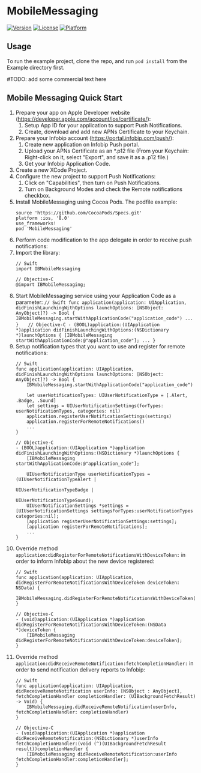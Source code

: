 # MobileMessaging

[![Version](https://img.shields.io/cocoapods/v/MobileMessaging.svg?style=flat)](http://cocoapods.org/pods/MobileMessaging)
[![License](https://img.shields.io/cocoapods/l/MobileMessaging.svg?style=flat)](http://cocoapods.org/pods/MobileMessaging)
[![Platform](https://img.shields.io/cocoapods/p/MobileMessaging.svg?style=flat)](http://cocoapods.org/pods/MobileMessaging)

## Usage

To run the example project, clone the repo, and run `pod install` from the Example directory first.

#TODO: add some commercial text here

## Mobile Messaging Quick Start
1. Prepare your app on  Apple Developer website (https://developer.apple.com/account/ios/certificate/):
    1. Setup App ID for your application to support Push Notifications.
    2. Create, download and add new APNs Certificate to your Keychain.
2. Prepare your Infobip account (https://portal.infobip.com/push/):
    1. Create new application on Infobip Push portal.
    3. Upload your APNs Certificate as an *.p12 file (From your Keychain: Right-click on it, select "Export", and save it as a .p12 file.)
    2. Get your Infobip Application Code.
3. Create a new XCode Project.
4. Configure the new project to support Push Notifications:
    1. Click on "Capabilities", then turn on Push Notifications.
    2. Turn on Background Modes and check the Remote notifications checkbox.
5. Install MobileMessaging using Cocoa Pods. The podfile example:
    ```
    source 'https://github.com/CocoaPods/Specs.git'
    platform :ios, '8.0'
    use_frameworks!
    pod 'MobileMessaging'
    ```
6. Perform code modification to the app delegate in order to receive push notifications:
  1. Import the library:
        ```
        // Swift
        import IBMobileMessaging
        ```
        ```
        // Objective-C
        @import IBMobileMessaging;
        ```
  2. Start MobileMessaging service using your Application Code as a parameter:
	```
	// Swift
	func application(application: UIApplication, didFinishLaunchingWithOptions launchOptions: [NSObject: AnyObject]?) -> Bool {
	    IBMobileMessaging.startWithApplicationCode("application_code")
	    ...
	}	
	```
	```
	// Objective-C
	- (BOOL)application:(UIApplication *)application didFinishLaunchingWithOptions:(NSDictionary *)launchOptions {
		[IBMobileMessaging startWithApplicationCode:@"application_code"];
	...
	}
	```
  3. Setup notification types that you want to use and register for remote notifications:
        ```
        // Swift
        func application(application: UIApplication, didFinishLaunchingWithOptions launchOptions: [NSObject: AnyObject]?) -> Bool {
            IBMobileMessaging.startWithApplicationCode("application_code")

            let userNotificationTypes: UIUserNotificationType = [.Alert, .Badge, .Sound]
            let settings = UIUserNotificationSettings(forTypes: userNotificationTypes, categories: nil)
            application.registerUserNotificationSettings(settings)
            application.registerForRemoteNotifications()
            ...
        }
        ```
        ```
        // Objective-C
        - (BOOL)application:(UIApplication *)application didFinishLaunchingWithOptions:(NSDictionary *)launchOptions {
            [IBMobileMessaging startWithApplicationCode:@"application_code"];

            UIUserNotificationType userNotificationTypes = (UIUserNotificationTypeAlert |
                                                          UIUserNotificationTypeBadge |
                                                          UIUserNotificationTypeSound);
            UIUserNotificationSettings *settings = [UIUserNotificationSettings settingsForTypes:userNotificationTypes categories:nil];
            [application registerUserNotificationSettings:settings];
            [application registerForRemoteNotifications];
            ...
        }
        ```
  4. Override method `application:didRegisterForRemoteNotificationsWithDeviceToken:` in order to inform Infobip about the new device registered:
        ```
        // Swift
        func application(application: UIApplication, didRegisterForRemoteNotificationsWithDeviceToken deviceToken: NSData) {
            IBMobileMessaging.didRegisterForRemoteNotificationsWithDeviceToken(deviceToken)
        }
        ```
        ```
        // Objective-C
        - (void)application:(UIApplication *)application didRegisterForRemoteNotificationsWithDeviceToken:(NSData *)deviceToken {
            [IBMobileMessaging didRegisterForRemoteNotificationsWithDeviceToken:deviceToken];
        }
        ```
  5. Override method `application:didReceiveRemoteNotification:fetchCompletionHandler:` in order to send notification delivery reports to Infobip:
        ```
        // Swift
        func application(application: UIApplication, didReceiveRemoteNotification userInfo: [NSObject : AnyObject], fetchCompletionHandler completionHandler: (UIBackgroundFetchResult) -> Void) {
            IBMobileMessaging.didReceiveRemoteNotification(userInfo, fetchCompletionHandler: completionHandler)
        }
        ```
        ```
        // Objective-C
        - (void)application:(UIApplication *)application didReceiveRemoteNotification:(NSDictionary *)userInfo fetchCompletionHandler:(void (^)(UIBackgroundFetchResult result))completionHandler {
            [IBMobileMessaging didReceiveRemoteNotification:userInfo fetchCompletionHandler:completionHandler];
        }
        ```
